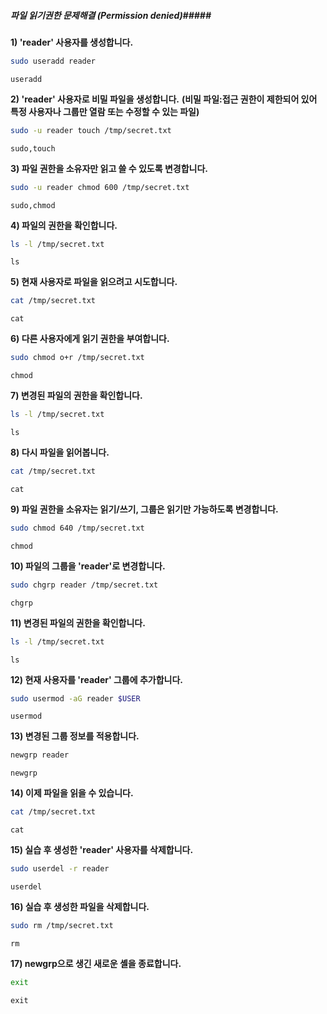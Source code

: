 ##### 파일 읽기권한 문제해결 (Permission denied)#####

**1) 'reader' 사용자를 생성합니다.**
```bash
sudo useradd reader
```
```tech
useradd
```

**2) 'reader' 사용자로 비밀 파일을 생성합니다.**
**(비밀 파일:접근 권한이 제한되어 있어 특정 사용자나 그룹만 열람 또는 수정할 수 있는 파일)**

```bash
sudo -u reader touch /tmp/secret.txt
```
```tech
sudo,touch
```

**3) 파일 권한을 소유자만 읽고 쓸 수 있도록 변경합니다.**
```bash
sudo -u reader chmod 600 /tmp/secret.txt
```
```tech
sudo,chmod
```

**4) 파일의 권한을 확인합니다.**
```bash
ls -l /tmp/secret.txt
```
```tech
ls
```

**5) 현재 사용자로 파일을 읽으려고 시도합니다.**
```bash
cat /tmp/secret.txt
```
```tech
cat
```

**6) 다른 사용자에게 읽기 권한을 부여합니다.**
```bash
sudo chmod o+r /tmp/secret.txt
```
```tech
chmod
```

**7) 변경된 파일의 권한을 확인합니다.**
```bash
ls -l /tmp/secret.txt
```
```tech
ls
```

**8) 다시 파일을 읽어봅니다.**
```bash
cat /tmp/secret.txt
```
```tech
cat
```

**9) 파일 권한을 소유자는 읽기/쓰기, 그룹은 읽기만 가능하도록 변경합니다.**
```bash
sudo chmod 640 /tmp/secret.txt
```
```tech
chmod
```

**10) 파일의 그룹을 'reader'로 변경합니다.**
```bash
sudo chgrp reader /tmp/secret.txt
```
```tech
chgrp
```

**11) 변경된 파일의 권한을 확인합니다.**
```bash
ls -l /tmp/secret.txt
```
```tech
ls
```

**12) 현재 사용자를 'reader' 그룹에 추가합니다.**
```bash
sudo usermod -aG reader $USER
```
```tech
usermod
```

**13) 변경된 그룹 정보를 적용합니다.**
```bash
newgrp reader
```
```tech
newgrp
```

**14) 이제 파일을 읽을 수 있습니다.**
```bash
cat /tmp/secret.txt
```
```tech
cat
```

**15) 실습 후 생성한 'reader' 사용자를 삭제합니다.**
```bash
sudo userdel -r reader
```
```tech
userdel
```

**16) 실습 후 생성한 파일을 삭제합니다.**
```bash
sudo rm /tmp/secret.txt
```
```tech
rm
```

**17) newgrp으로 생긴 새로운 셸을 종료합니다.**
```bash
exit
```
```tech
exit
```